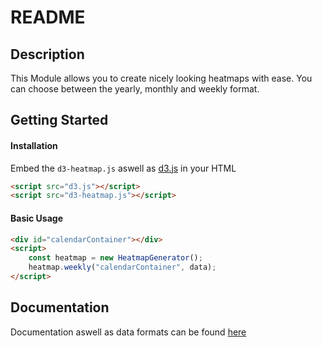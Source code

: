 README
======

Description
-----------------

This Module allows you to create nicely looking heatmaps with ease. You can choose between the yearly, monthly and weekly format.

Getting Started
-----------------

#### Installation

Embed the `d3-heatmap.js` aswell as [d3.js](https://d3js.org/) in your HTML

```html
<script src="d3.js"></script>
<script src="d3-heatmap.js"></script>
```

#### Basic Usage

```html
<div id="calendarContainer"></div>
<script>
	const heatmap = new HeatmapGenerator();
	heatmap.weekly("calendarContainer", data);
</script>
```

Documentation
-----------------

Documentation aswell as data formats can be found [here](DOCUMENTATION.md)